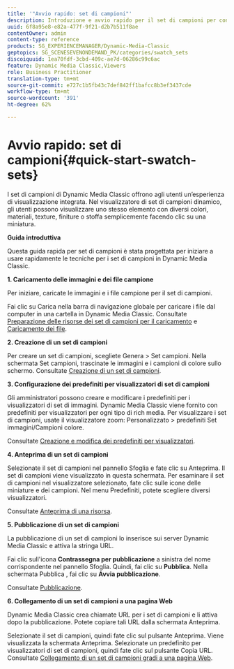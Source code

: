 ```yaml
---
title: '"Avvio rapido: set di campioni"'
description: Introduzione e avvio rapido per il set di campioni per consentirti di iniziare a usare rapidamente.
uuid: 6f8a95e8-e82a-477f-9f21-d2b7b511f8ae
contentOwner: admin
content-type: reference
products: SG_EXPERIENCEMANAGER/Dynamic-Media-Classic
geptopics: SG_SCENESEVENONDEMAND_PK/categories/swatch_sets
discoiquuid: 1ea70fdf-3cbd-409c-ae7d-06286c99c6ac
feature: Dynamic Media Classic,Viewers
role: Business Practitioner
translation-type: tm+mt
source-git-commit: e727c1b5fb43c7def842ff1bafcc8b3ef3437cde
workflow-type: tm+mt
source-wordcount: '391'
ht-degree: 62%

---
```



# Avvio rapido: set di campioni{#quick-start-swatch-sets}

I set di campioni di Dynamic Media Classic offrono agli utenti un’esperienza di visualizzazione integrata. Nel visualizzatore di set di campioni dinamico, gli utenti possono visualizzare uno stesso elemento con diversi colori, materiali, texture, finiture o stoffa semplicemente facendo clic su una miniatura.

**Guida introduttiva**

Questa guida rapida per set di campioni è stata progettata per iniziare a usare rapidamente le tecniche per i set di campioni in Dynamic Media Classic.

**1. Caricamento delle immagini e dei file campione**

Per iniziare, caricate le immagini e i file campione per il set di campioni.

Fai clic su Carica nella barra di navigazione globale per caricare i file dal computer in una cartella in Dynamic Media Classic. Consultate [Preparazione delle risorse dei set di campioni per il caricamento](preparing-swatch-set-assets-upload.md#preparing-swatch-set-assets-for-upload) e [Caricamento dei file](uploading-files.md#uploading-your-files).

**2. Creazione di un set di campioni**

Per creare un set di campioni, scegliete Genera > Set campioni. Nella schermata Set campioni, trascinate le immagini e i campioni di colore sullo schermo. Consultate [Creazione di un set di campioni](creating-swatch-set.md#creating-a-swatch-set).

**3. Configurazione dei predefiniti per visualizzatori di set di campioni**

Gli amministratori possono creare e modificare i predefiniti per i visualizzatori di set di immagini. Dynamic Media Classic viene fornito con predefiniti per visualizzatori per ogni tipo di rich media. Per visualizzare i set di campioni, usate il visualizzatore zoom: Personalizzato > predefiniti Set immagini/Campioni colore.

Consultate [Creazione e modifica dei predefiniti per visualizzatori](application-setup.md#adding-and-editing-viewer-presets).

**4. Anteprima di un set di campioni**

Selezionate il set di campioni nel pannello Sfoglia e fate clic su Anteprima. Il set di campioni viene visualizzato in questa schermata. Per esaminare il set di campioni nel visualizzatore selezionato, fate clic sulle icone delle miniature e dei campioni. Nel menu Predefiniti, potete scegliere diversi visualizzatori.

Consultate [Anteprima di una risorsa](previewing-asset.md#previewing-an-asset).

**5. Pubblicazione di un set di campioni**

La pubblicazione di un set di campioni lo inserisce sui server Dynamic Media Classic e attiva la stringa URL.

Fai clic sull&#39;icona **Contrassegna per pubblicazione** a sinistra del nome corrispondente nel pannello Sfoglia. Quindi, fai clic su **Pubblica**. Nella schermata Pubblica , fai clic su **Avvia pubblicazione**.

Consultate [Pubblicazione](publishing-files.md#publishing-files).

**6. Collegamento di un set di campioni a una pagina Web**

Dynamic Media Classic crea chiamate URL per i set di campioni e li attiva dopo la pubblicazione. Potete copiare tali URL dalla schermata Anteprima.

Selezionate il set di campioni, quindi fate clic sul pulsante Anteprima. Viene visualizzata la schermata Anteprima. Selezionate un predefinito per visualizzatori di set di campioni, quindi fate clic sul pulsante Copia URL. Consultate [Collegamento di un set di campioni gradi a una pagina Web](linking-swatch-set-web-page.md#linking-a-swatch-set-to-a-web-page).
